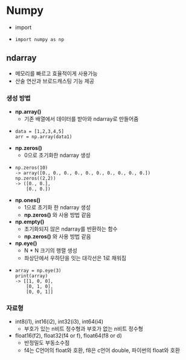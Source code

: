 # Numpy
- import
-     import numpy as np
## ndarray
- 메모리를 빠르고 효율적이게 사용가능
- 산술 연산과 브로드캐스팅 기능 제공
### 생성 방법
- **np.array()**
  - 기존 배열에서 데이터를 받아와 ndarray로 만들어줌
-     data = [1,2,3,4,5] 
      arr = np.array(data1) 
- **np.zeros()**
  - 0으로 초기화한 ndarray 생성
-     np.zeros(10)
      -> array([0., 0., 0., 0., 0., 0., 0., 0., 0., 0.])
      np.zeros((2,2))
      -> ([0., 0.],
          [0., 0.])
- **np.ones()**
  - 1으로 초기화 한 ndarray 생성
  - **np.zeros()** 와 사용 방법 같음
- **np.empty()**
  - 초기화되지 않은 ndarray를 반환하는 함수
  - **np.zeros()** 와 사용 방법 같음
- **np.eye()**
  - N * N 크기의 행렬 생성
  - 좌상단에서 우하단을 잇는 대각선은 1로 채워짐
-     array = np.eye(3)
      print(array)
      -> [[1, 0, 0],
          [0, 1, 0],
          [0, 0, 1]]
### 자료형
- int8(i1), int16(i2), int32(i3), int64(i4) 
  - 부호가 있는 n비트 정수형과 부호가 없는 n비트 정수형
- float16(f2), float32(f4 or f), float64(f8 or d)
  - 반정밀도 부동소수점
  - f4는 C언어의 float와 호환, f8은 c언어 double, 파이썬의 float와 호환
